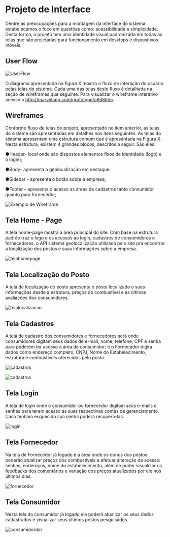 
# Projeto de Interface


Dentre as preocupações para a montagem da interface do sistema estabelecemos o foco em questões como: acessibilidade e simplicidade. Desta forma, o projeto tem uma identidade visual padronizada em todas as telas que são projetadas para funcionamento em desktops e dispositivos móveis.



## User Flow



![UserFlow](img/fluxo-usuario.png)

O diagrama apresentado na figura X mostra o fluxo de interação do usuário pelas telas do sistema. Cada uma das telas deste fluxo é detalhada na seção de wireframes que seguinte. Para visualizar o wireframe interativo acesse o http://marvelapp.com/prototype/a6d8hh5.



## Wireframes
Conforme fluxo de telas do projeto, apresentado no item anterior, as telas do sistema são apresentadas em detalhes nos itens seguintes. As telas do sistema apresentam uma estrutura comum que é apresentada na Figura X. Nesta estrutura, existem 4 grandes blocos, descritos a seguir. São eles:

●Header- local onde são dispostos elementos fixos de identidade (logo) e o login);

●Body- apresenta a geolocalização em destaque;

●Sidebar - apresenta o botão sobre a empresa;

●Footer – apresenta o acesso as áreas de cadastros tanto consumidor quanto para fornecedor;

![Exemplo de Wireframe](img/estruturapadrao.jpg)


## Tela Home - Page

A tela home-page mostra a área principal do site. Com base na estrutura padrão traz o logo e os acessos ao login, cadastros de consumidores e fornecedores, o API sistema geolocalização utilizada pelo site pra encontrar a localização dos postos e suas informações sobre a empresa.

![telahomepage](img/sejabemvindo.jpeg)


## Tela Localização do Posto

A tela de localização do posto apresenta o posto localizado e suas informações desde a estrutura, preços do combustível e as últimas avaliações dos consumidores.

![telalocalizacao](img/avaliacao.jpeg)


## Tela Cadastros

A tela de cadastro dos consumidores e fornecedores será onde consumidores digitam seus dados de e-mail, nome, telefone, CPF e senha para poderem ter acesso a área de consumidor; e o Fornecedor digita dados como endereço completo, CNPJ, Nome do Estabelecimento, estrutura e combustíveis oferecidos pelo posto.

![cadastros](img/cadastroconsumidor.jpeg)

![cadastros](img/cadastrofornecedor.jpeg)

## Tela Login

A tela de login onde o consumidor ou fornecedor digitam seus e-mails e senhas para terem acesso as suas respectivas contas de gerenciamento. Caso tenham esquecido sua senha poderá recupera-las.

![login](img/entrar.jpeg)

## Tela Fornecedor

Na tela de Fornecedor já logado é a área onde os donos dos postos poderão atualizar preços dos combustíveis e efetuar alteração de acesso: senhas, endereços, nome do estabelecimento, além de poder visualizar os feedbacks dos comentários e variação dos preços atualizados por ele nos últimos dias.

![fornecedor](img/areafornecedor.jpeg)

## Tela Consumidor

Nesta tela do consumidor já logado ele poderá atualizar os seus dados cadastrados e visualizar seus últimos postos pesquisados.

![consumidordor](img/areaconsumidor.jpeg)


